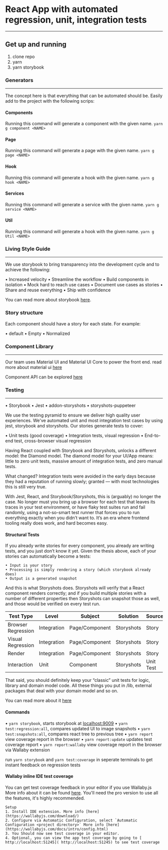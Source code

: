 # React App with automated regression, unit, integration tests

---

## Get up and running

1. clone repo
2. yarn
3. yarn storybook

### Generators

---
The concept here is that everything that can be automated should be.  Easily add to the project with the following scrips:

#### Components

Running this command will generate a component with the given name.
`yarn g component <NAME>`

#### Page

Running this command will generate a page with the given name.
`yarn g page <NAME>`

#### Hook

Running this command will generate a hook with the given name.
`yarn g hook <NAME>`

#### Services

Running this command will generate a service with the given name.
`yarn g service <NAME>`

#### Util

Running this command will generate a hook with the given name.
`yarn g Util <NAME>`

### Living Style Guide

---
We use storybook to bring transparency into the development cycle and to achieve the following:

• Increased velocity
• Streamline the workflow
• Build components in isolation
• Mock hard to reach use cases
• Document use cases as stories
• Share and reuse everything
• Ship with confidence

You can read more about storybook [here](https://storybook.js.org/docs/basics/introduction/).

### Story structure

Each component should have a story for each state.  For example:

• default
• Empty
• Normalized

### Component Library

---
Our team uses Material UI and Material UI Core to power the front end.
read more about material ui [here](https://material-ui.com/)

Component API can be explored [here](https://material-ui.com/api/app-bar/)

### Testing

---

• Storybook
• Jest
• addon-storyshots
• storyshots-puppeteer

We use the testing pyramid to ensure we deliver high quality user experiences.  We've automated unit and most integration test cases by using jest, storybook and storyshots.  Our stories generate tests to cover:

• Unit tests (good coverage)
• Integration tests, visual regression
• End-to-end test, cross-browser visual regression

Having React coupled with Storybook and Storyshots, unlocks a different model: the Diamond model.
The diamond model for your UI/App means: little to zero unit tests, massive amount of integration tests, and zero manual tests.

What changed? Integration tests were avoided in the early days because they had a reputation of running slowly; granted — with most technologies this is still very true.

With Jest, React, and Storybook/Storyshots, this is (arguably) no longer the case. No longer must you bring up a browser for each test that leaves its traces in your test environment, or have flaky test suites run and fail randomly, using a not-so-smart test runner that forces you to run everything exactly when you didn’t want to. It’s an era where frontend tooling really does work, and hard becomes easy.

#### Structural Tests

If you already write stories for every component, you already are writing tests, and you just don’t know it yet. Given the thesis above, each of your stories can automatically become a tests:

    • Input is your story
    • Processing is simply rendering a story (which storybook already does)
    • Output is a generated snapshot

And this is what Storyshots does. Storyshots will verify that a React component renders correctly; and if you build multiple stories with a number of different properties then Storyshots can snapshot those as well, and those would be verified on every test run.

| Test Type | Level | Subject | Solution | Source |
| --------- | ----- | ------- | -------- | ------ |
| Browser Regression | Integration | Page/Component | Storyshots | Story |
| Visual Regression | Integration | Page/Component | Storyshots  | Story |
| Render | Integration | Page/Component | Storyshots  | Story |
| Interaction | Unit | Component | Storyshots  | Unit Test |

That said, you should definitely keep your “classic” unit tests for logic, library and domain model code. All these things you put in /lib, external packages that deal with your domain model and so on.

You can read more about it [here](https://medium.com/hiredscore-engineering/how-to-test-a-full-react-app-using-nothing-but-storybook-15f4c584e30a)

#### Commands

• `yarn storybook`, starts storybook at [localhost:9009](http://localhost:9009/)
• `yarn test:regression:all`, compares updated UI to image snapshots
• `yarn test:snapshots:all`, compares react tree to previous tree
• `yarn report` view coverage report in the browser
• `yarn report:update` updates test coverage report
• `yarn report:wallaby` view coverage report in the browser via Wallaby extension

run `yarn storybook` and `yarn test:coverage` in seperate terminals to get instant feedback on regression tests

#### Wallaby inline IDE test coverage

You can get test coverage feedback in your editor if you use Wallaby.js More info about it can be found [here](https://wallabyjs.com).  You'll need the pro version to use all the features, it's highly recommended.

    Setup
    1. Install IDE extension. More info [here](https://wallabyjs.com/download/)
    2. Configure via Automatic Configuration, select `Automatic Configuration <project directory>` More info [here](https://wallabyjs.com/docs/intro/config.html)
    3. You Should now see test coverage in your editor.
    4. Optional, you can view the app test coverage by going to [ http://localhost:51245]( http://localhost:51245) to see test coverage
